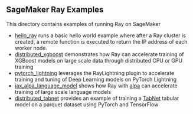 ## SageMaker Ray Examples

This directory contains examples of running Ray on SageMaker
- [hello_ray](./hello_ray) runs a basic hello world example where after a Ray cluster is created, a remote function is executed to return the IP address of each worker node.
- [distributed_xgboost](./distributed_xgboost) demonstrates how Ray can accelerate training of XGBoost models on large scale data through distributed CPU or GPU training
- [pytorch_lightning](./pytorch_lightning) leverages the RayLightning plugin to accelerate training and tuning of Deep Learning models on PyTorch Lightning
- [jax_alpa_language_model](./jax_alpa_language_model) shows how Ray with [alpa](https://github.com/alpa-projects/alpa) can accelerate training of large scale language models
- [distributed_tabnet](./distributed_tabnet) provides an example of training a [TabNet](https://arxiv.org/abs/1908.07442) tabular model on a parquet dataset using PyTorch and TensorFlow
